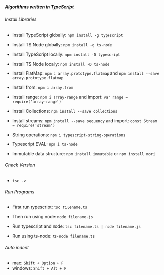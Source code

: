 ##### Algorithms written in TypeScript

###### Install Libraries 
- Install TypeScript globally: `npm install -g typescript`
- Install TS Node globally: `npm install -g ts-node`

- Install TypeScript locally: `npm install -D typescript`
- Install TS Node locally: `npm install -D ts-node`
- Install FlatMap: `npm i array.prototype.flatmap` and `npm install --save array.prototype.flatmap`
- Install from: `npm i array.from`
- Install range: `npm i array-range` and import: `var range = require('array-range')`
- Install Collections: `npm install --save collections`
- Install streams: `npm install --save sequency` and import: `const Stream = require('stream')`
- String operations: `npm i typescript-string-operations`

- Typescript EVAL: `npm i ts-node`
- Immutable data structure: `npm install immutable` or `npm install mori`


###### Check Version
- `tsc -v`

###### Run Programs
- First run typescript: `tsc filename.ts`
- Then run using node: `node filename.js` 

- Run typescript and node:  `tsc filename.ts | node filename.js` 
- Run using ts-node: `ts-node filename.ts`

###### Auto indent
- mac: `Shift + Option + F`
- windows: `Shift + Alt + F`